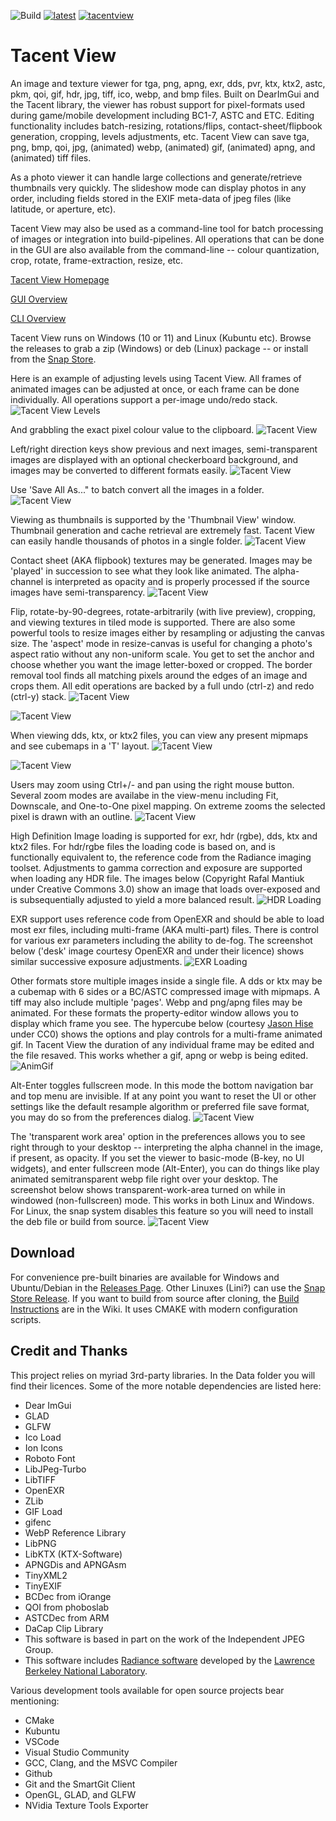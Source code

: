 ![Build](https://github.com/bluescan/tacentview/workflows/Build/badge.svg) [![latest](https://img.shields.io/github/v/release/bluescan/tacentview.svg)](https://github.com/bluescan/tacentview/releases) [![tacentview](https://snapcraft.io/tacentview/badge.svg)](https://snapcraft.io/tacentview)

# Tacent View
An image and texture viewer for tga, png, apng, exr, dds, pvr, ktx, ktx2, astc, pkm, qoi, gif, hdr, jpg, tiff, ico, webp, and bmp files. Built on DearImGui and the Tacent library, the viewer has robust support for pixel-formats used during game/mobile development including BC1-7, ASTC and ETC. Editing functionality includes batch-resizing, rotations/flips, contact-sheet/flipbook generation, cropping, levels adjustments, etc. Tacent View can save tga, png, bmp, qoi, jpg, (animated) webp, (animated) gif, (animated) apng, and (animated) tiff files.

As a photo viewer it can handle large collections and generate/retrieve thumbnails very quickly. The slideshow mode can display photos in any order, including fields stored in the EXIF meta-data of jpeg files (like latitude, or aperture, etc).

Tacent View may also be used as a command-line tool for batch processing of images or integration into build-pipelines. All operations that can be done in the GUI are also available from the command-line -- colour quantization, crop, rotate, frame-extraction, resize, etc.

[Tacent View Homepage](https://bluescan.github.io/tacentview)

[GUI Overview](https://bluescan.github.io/tacentview/gui.html)

[CLI Overview](https://bluescan.github.io/tacentview/cli.html)

Tacent View runs on Windows (10 or 11) and Linux (Kubuntu etc). Browse the releases to grab a zip (Windows) or deb (Linux) package -- or install from the [Snap Store](https://snapcraft.io/tacentview).

Here is an example of adjusting levels using Tacent View. All frames of animated images can be adjusted at once, or each frame can be done individually. All operations support a per-image undo/redo stack.
![Tacent View Levels](https://user-images.githubusercontent.com/19311462/216225745-0ea91c61-6b07-40fc-a1b7-bd327cdded4c.gif)

And grabbling the exact pixel colour value to the clipboard.
![Tacent View](https://raw.githubusercontent.com/bluescan/tacentview/master/Screenshots/Screenshot_CopyColourAs.png)

Left/right direction keys show previous and next images, semi-transparent images are displayed with an optional checkerboard background, and images may be converted to different formats easily.
![Tacent View](https://raw.githubusercontent.com/bluescan/tacentview/master/Screenshots/Screenshot_SaveAs.png)

Use 'Save All As..." to batch convert all the images in a folder.
![Tacent View](https://raw.githubusercontent.com/bluescan/tacentview/master/Screenshots/Screenshot_BatchSaveAll.png)

Viewing as thumbnails is supported by the 'Thumbnail View' window. Thumbnail generation and cache retrieval are extremely fast. Tacent View can easily handle thousands of photos in a single folder.
![Tacent View](https://raw.githubusercontent.com/bluescan/tacentview/master/Screenshots/Screenshot_Thumbnails.png)


Contact sheet (AKA flipbook) textures may be generated. Images may be 'played' in succession to see what they look like animated. The alpha-channel is interpreted as opacity and is properly processed if the source images have semi-transparency.
![Tacent View](https://raw.githubusercontent.com/bluescan/tacentview/master/Screenshots/Screenshot_ContactSheet.png) 


Flip, rotate-by-90-degrees, rotate-arbitrarily (with live preview), cropping, and viewing textures in tiled mode is supported. There are also some powerful tools to resize images either by resampling or adjusting the canvas size. The 'aspect' mode in resize-canvas is useful for changing a photo's aspect ratio without any non-uniform scale. You get to set the anchor and choose whether you want the image letter-boxed or cropped. The border removal tool finds all matching pixels around the edges of an image and crops them. All edit operations are backed by a full undo (ctrl-z) and redo (ctrl-y) stack.
![Tacent View](https://raw.githubusercontent.com/bluescan/tacentview/master/Screenshots/Screenshot_Crop.png)

![Tacent View](https://raw.githubusercontent.com/bluescan/tacentview/master/Screenshots/Screenshot_Tiled.png)


When viewing dds, ktx, or ktx2 files, you can view any present mipmaps and see cubemaps in a 'T' layout.
![Tacent View](https://raw.githubusercontent.com/bluescan/tacentview/master/Screenshots/Screenshot_Cubemap.png)

![Tacent View](https://raw.githubusercontent.com/bluescan/tacentview/master/Screenshots/Screenshot_Mipmaps.png)


Users may zoom using Ctrl+/- and pan using the right mouse button. Several zoom modes are availabe in the view-menu including Fit, Downscale, and One-to-One pixel mapping. On extreme zooms the selected pixel is drawn with an outline.
![Tacent View](https://raw.githubusercontent.com/bluescan/tacentview/master/Screenshots/Screenshot_Zoom.png)


High Definition Image loading is supported for exr, hdr (rgbe), dds, ktx and ktx2 files. For hdr/rgbe files the loading code is based on, and is functionally equivalent to, the reference code from the Radiance imaging toolset. Adjustments to gamma correction and exposure are supported when loading any HDR file. The images below (Copyright Rafal Mantiuk under Creative Commons 3.0) show an image that loads over-exposed and is subsequentially adjusted to yield a more balanced result.
![HDR Loading](https://raw.githubusercontent.com/bluescan/tacentview/master/Screenshots/Screenshot_HDR.png)


EXR support uses reference code from OpenEXR and should be able to load most exr files, including multi-frame (AKA multi-part) files. There is control for various exr parameters including the ability to de-fog. The screenshot below ('desk' image courtesy OpenEXR and under their licence) shows similar successive exposure adjustments.
![EXR Loading](https://raw.githubusercontent.com/bluescan/tacentview/master/Screenshots/Screenshot_EXR.png)


Other formats store multiple images inside a single file. A dds or ktx may be a cubemap with 6 sides or a BC/ASTC compressed image with mipmaps. A tiff may also include multiple 'pages'. Webp and png/apng files may be animated. For these formats the property-editor window allows you to display which frame you see. The hypercube below (courtesy [Jason Hise](https://blog.wikimedia.org/2016/09/22/math-gifs/) under CC0) shows the options and play controls for a multi-frame animated gif. In Tacent View the duration of any individual frame may be edited and the file resaved. This works whether a gif, apng or webp is being edited.
![AnimGif](https://raw.githubusercontent.com/bluescan/tacentview/master/Screenshots/Screenshot_Anim.png)


Alt-Enter toggles fullscreen mode. In this mode the bottom navigation bar and top menu are invisible. If at any point you want to reset the UI or other settings like the default resample algorithm or preferred file save format, you may do so from the preferences dialog.
![Tacent View](https://raw.githubusercontent.com/bluescan/tacentview/master/Screenshots/Screenshot_Prefs.png)

The 'transparent work area' option in the preferences allows you to see right through to your desktop -- interpreting the alpha channel in the image, if present, as opacity. If you set the viewer to basic-mode (B-key, no UI widgets), and enter fullscreen mode (Alt-Enter), you can do things like play animated semitransparent webp file right over your desktop. The screenshot below shows transparent-work-area turned on while in windowed (non-fullscreen) mode. This works in both Linux and Windows. For Linux, the snap system disables this feature so you will need to install the deb file or build from source.
![Tacent View](https://raw.githubusercontent.com/bluescan/tacentview/master/Screenshots/Screenshot_TransparentWorkArea.png)


## Download

For convenience pre-built binaries are available for Windows and Ubuntu/Debian in the [Releases Page](https://github.com/bluescan/tacentview/releases). Other Linuxes (Lini?) can use the [Snap Store Release](https://snapcraft.io/tacentview). If you want to build from source after cloning, the [Build Instructions](https://github.com/bluescan/tacentview/wiki/Building) are in the Wiki. It uses CMAKE with modern configuration scripts.


## Credit and Thanks

This project relies on myriad 3rd-party libraries. In the Data folder you will find their licences. Some of the more notable dependencies are listed here:
* Dear ImGui
* GLAD
* GLFW
* Ico Load
* Ion Icons
* Roboto Font
* LibJPeg-Turbo
* LibTIFF
* OpenEXR
* ZLib
* GIF Load
* gifenc
* WebP Reference Library
* LibPNG
* LibKTX (KTX-Software)
* APNGDis and APNGAsm
* TinyXML2
* TinyEXIF
* BCDec from iOrange
* QOI from phoboslab
* ASTCDec from ARM
* DaCap Clip Library
* This software is based in part on the work of the Independent JPEG Group.
* This software includes [Radiance software](http://radsite.lbl.gov/) developed by the [Lawrence Berkeley National Laboratory](http://www.lbl.gov/).

Various development tools available for open source projects bear mentioning:
* CMake
* Kubuntu
* VSCode
* Visual Studio Community
* GCC, Clang, and the MSVC Compiler
* Github
* Git and the SmartGit Client
* OpenGL, GLAD, and GLFW
* NVidia Texture Tools Exporter
